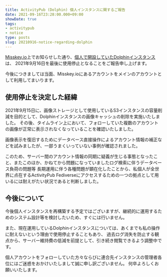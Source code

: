 ```yaml
---
title: ActivityPub (Dolphin) 個人インスタンスに関するご報告
date: 2021-09-16T23:28:00.000+09:00
showDate: true
tags:
- activitypub
- notice
type: posts
slug: 20210916-notice-regarding-dolphin
---
```

[Misskey.io](https://misskey.io/@kuropen)上でお知らせした通り、[個人で開設していたDolphinインスタンス](https://kuropen.me/@krpn)は、
2021年9月16日を最後に使用停止となることをご報告申し上げます。

今後につきましては当面、Misskey.ioにあるアカウントをメインのアカウントとして利用してまいります。

## 使用停止を決定した経緯
2021年9月15日に、画像ストレージとして使用しているS3インスタンスの容量削減を目的として、Dolphinインスタンスの画像キャッシュの削除を実施いたしました。
その後、タイムライン上において、フォローしていた複数のアカウントの画像が正常に表示されなくなっていることを確認いたしました。

画像表示を復旧するためにデータベース直接操作によるアカウント情報の補正などを試みましたが、一部うまくいっていない事例が確認されました。

このため、サーバー間のアカウント情報の同期に疑義が生じる事態となったこと、またこのほか、かねてから問題になっていましたログ検索に伴うデータベース負荷の問題等
長期運用に伴う各種問題が顕在化したことから、私個人が全世界に点在するActivityPub Fediverseにアクセスするための一つの拠点として用いるには耐えがたい状況であると判断しました。

## 今後について
今後個人インスタンスを再構築する予定ではございますが、継続的に運用するためのシステム設計等を検討したいため、すぐには行いません。

また、現在運用しているDolphinインスタンスについては、あくまでも私の操作に耐えないという理由で使用停止することもあり、
過去ログ消失を防止する観点から、サーバー維持費の低減を前提として、引き続き閲覧できるよう調整中です。

個人アカウントをフォローしていた方々ならびに連合先インスタンスの管理者各位にはご迷惑をおかけいたしまして誠に申し訳ございません。
何卒よろしくお願いいたします。
